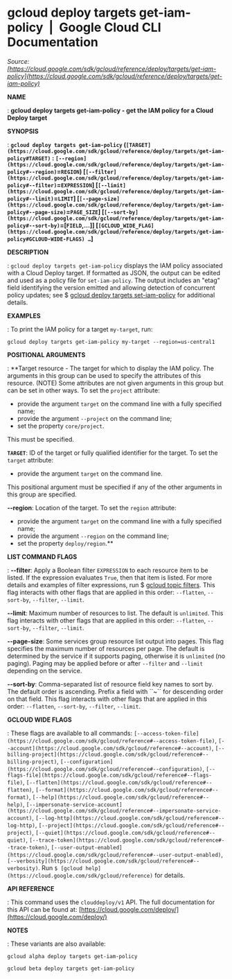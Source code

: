 # gcloud deploy targets get-iam-policy  |  Google Cloud CLI Documentation

*Source: [https://cloud.google.com/sdk/gcloud/reference/deploy/targets/get-iam-policy](https://cloud.google.com/sdk/gcloud/reference/deploy/targets/get-iam-policy)*

**NAME**

: **gcloud deploy targets get-iam-policy - get the IAM policy for a Cloud Deploy target**

**SYNOPSIS**

: **`gcloud deploy targets get-iam-policy` (`[TARGET](https://cloud.google.com/sdk/gcloud/reference/deploy/targets/get-iam-policy#TARGET)` : `[--region](https://cloud.google.com/sdk/gcloud/reference/deploy/targets/get-iam-policy#--region)`=`REGION`) [`[--filter](https://cloud.google.com/sdk/gcloud/reference/deploy/targets/get-iam-policy#--filter)`=`EXPRESSION`] [`[--limit](https://cloud.google.com/sdk/gcloud/reference/deploy/targets/get-iam-policy#--limit)`=`LIMIT`] [`[--page-size](https://cloud.google.com/sdk/gcloud/reference/deploy/targets/get-iam-policy#--page-size)`=`PAGE_SIZE`] [`[--sort-by](https://cloud.google.com/sdk/gcloud/reference/deploy/targets/get-iam-policy#--sort-by)`=[`FIELD`,…]] [`[GCLOUD_WIDE_FLAG](https://cloud.google.com/sdk/gcloud/reference/deploy/targets/get-iam-policy#GCLOUD-WIDE-FLAGS) …`]**

**DESCRIPTION**

: `gcloud deploy targets get-iam-policy` displays the IAM policy
associated with a Cloud Deploy target. If formatted as JSON, the output can be
edited and used as a policy file for `set-iam-policy`. The output
includes an "etag" field identifying the version emitted and allowing detection
of concurrent policy updates; see $ [gcloud deploy targets
set-iam-policy](https://cloud.google.com/sdk/gcloud/reference/deploy/targets/set-iam-policy) for additional details.

**EXAMPLES**

: To print the IAM policy for a target
``my-target``, run:

```
gcloud deploy targets get-iam-policy my-target --region=us-central1
```

**POSITIONAL ARGUMENTS**

: **Target resource - The target for which to display the IAM policy. The arguments
in this group can be used to specify the attributes of this resource. (NOTE)
Some attributes are not given arguments in this group but can be set in other
ways.
To set the `project` attribute:

- provide the argument `target` on the command line with a fully
specified name;
- provide the argument `--project` on the command line;
- set the property `core/project`.

This must be specified.

**`TARGET`**:
ID of the target or fully qualified identifier for the target.
To set the `target` attribute:

- provide the argument `target` on the command line.

This positional argument must be specified if any of the other arguments in this
group are specified.

**--region**:
Location of the target.
To set the `region` attribute:

- provide the argument `target` on the command line with a fully
specified name;
- provide the argument `--region` on the command line;
- set the property `deploy/region`.**

**LIST COMMAND FLAGS**

: **--filter**:
Apply a Boolean filter `EXPRESSION` to each resource item
to be listed. If the expression evaluates `True`, then that item is
listed. For more details and examples of filter expressions, run $ [gcloud topic filters](https://cloud.google.com/sdk/gcloud/reference/topic/filters). This flag
interacts with other flags that are applied in this order:
`--flatten`, `--sort-by`, `--filter`,
`--limit`.

**--limit**:
Maximum number of resources to list. The default is `unlimited`. This
flag interacts with other flags that are applied in this order:
`--flatten`, `--sort-by`, `--filter`,
`--limit`.

**--page-size**:
Some services group resource list output into pages. This flag specifies the
maximum number of resources per page. The default is determined by the service
if it supports paging, otherwise it is `unlimited` (no paging).
Paging may be applied before or after `--filter` and
`--limit` depending on the service.

**--sort-by**:
Comma-separated list of resource field key names to sort by. The default order
is ascending. Prefix a field with ``~´´ for descending order on that
field. This flag interacts with other flags that are applied in this order:
`--flatten`, `--sort-by`, `--filter`,
`--limit`.

**GCLOUD WIDE FLAGS**

: These flags are available to all commands: `[--access-token-file](https://cloud.google.com/sdk/gcloud/reference#--access-token-file)`,
`[--account](https://cloud.google.com/sdk/gcloud/reference#--account)`, `[--billing-project](https://cloud.google.com/sdk/gcloud/reference#--billing-project)`,
`[--configuration](https://cloud.google.com/sdk/gcloud/reference#--configuration)`,
`[--flags-file](https://cloud.google.com/sdk/gcloud/reference#--flags-file)`,
`[--flatten](https://cloud.google.com/sdk/gcloud/reference#--flatten)`, `[--format](https://cloud.google.com/sdk/gcloud/reference#--format)`, `[--help](https://cloud.google.com/sdk/gcloud/reference#--help)`, `[--impersonate-service-account](https://cloud.google.com/sdk/gcloud/reference#--impersonate-service-account)`,
`[--log-http](https://cloud.google.com/sdk/gcloud/reference#--log-http)`,
`[--project](https://cloud.google.com/sdk/gcloud/reference#--project)`, `[--quiet](https://cloud.google.com/sdk/gcloud/reference#--quiet)`, `[--trace-token](https://cloud.google.com/sdk/gcloud/reference#--trace-token)`, `[--user-output-enabled](https://cloud.google.com/sdk/gcloud/reference#--user-output-enabled)`,
`[--verbosity](https://cloud.google.com/sdk/gcloud/reference#--verbosity)`.
Run `$ [gcloud help](https://cloud.google.com/sdk/gcloud/reference)` for details.

**API REFERENCE**

: This command uses the `clouddeploy/v1` API. The full documentation
for this API can be found at: [https://cloud.google.com/deploy/](https://cloud.google.com/deploy/)

**NOTES**

: These variants are also available:

```
gcloud alpha deploy targets get-iam-policy
```

```
gcloud beta deploy targets get-iam-policy
```